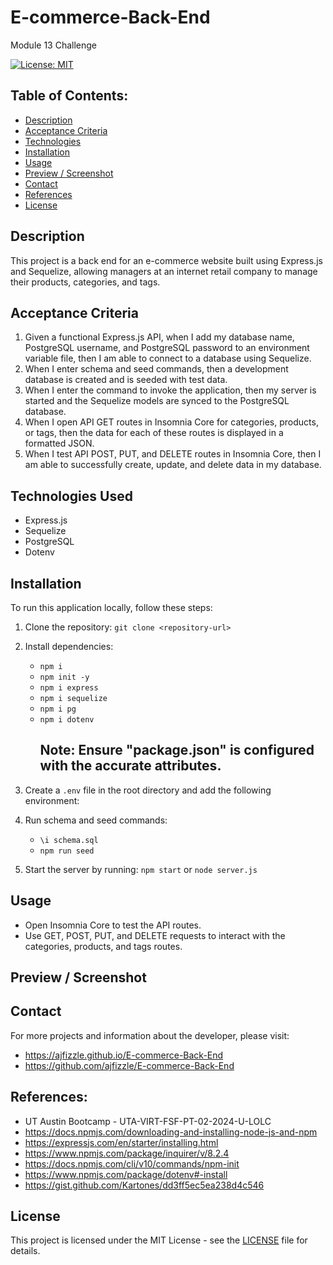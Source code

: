# E-commerce-Back-End
Module 13 Challenge

[![License: MIT](https://img.shields.io/badge/License-MIT-yellow.svg)](https://opensource.org/licenses/MIT)


## Table of Contents:
- [Description](#Description)
- [Acceptance Criteria](#Acceptance-Criteria)
- [Technologies](#Technologies)
- [Installation](#Installation)
- [Usage](#Usage)
- [Preview / Screenshot](#Preview-Screenshot)
- [Contact](#Contact)
- [References](#References)
- [License](#License)

## Description
This project is a back end for an e-commerce website built using Express.js and Sequelize, allowing managers at an internet retail company to manage their products, categories, and tags.


## Acceptance Criteria
1. Given a functional Express.js API, when I add my database name, PostgreSQL username, and PostgreSQL password to an environment variable file, then I am able to connect to a database using Sequelize.
2. When I enter schema and seed commands, then a development database is created and is seeded with test data.
3. When I enter the command to invoke the application, then my server is started and the Sequelize models are synced to the PostgreSQL database.
4. When I open API GET routes in Insomnia Core for categories, products, or tags, then the data for each of these routes is displayed in a formatted JSON.
5. When I test API POST, PUT, and DELETE routes in Insomnia Core, then I am able to successfully create, update, and delete data in my database.

## Technologies Used
- Express.js
- Sequelize
- PostgreSQL
- Dotenv

## Installation
To run this application locally, follow these steps:
1. Clone the repository: `git clone <repository-url>`
2. Install dependencies:
    - `npm i` 
    - `npm init -y`
    - `npm i express`
    - `npm i sequelize`
    - `npm i pg`
    - `npm i dotenv`
       ## Note: Ensure "package.json" is configured with the accurate attributes.

3. Create a `.env` file in the root directory and add the following environment:
4. Run schema and seed commands:
    - `\i schema.sql`
    - `npm run seed`
5. Start the server by running: `npm start` or `node server.js`

## Usage
- Open Insomnia Core to test the API routes.
- Use GET, POST, PUT, and DELETE requests to interact with the categories, products, and tags routes.


## Preview / Screenshot

## Contact
For more projects and information about the developer, please visit:
 - https://ajfizzle.github.io/E-commerce-Back-End
 - https://github.com/ajfizzle/E-commerce-Back-End

## References:
- UT Austin Bootcamp - UTA-VIRT-FSF-PT-02-2024-U-LOLC
- https://docs.npmjs.com/downloading-and-installing-node-js-and-npm
- https://expressjs.com/en/starter/installing.html
- https://www.npmjs.com/package/inquirer/v/8.2.4
- https://docs.npmjs.com/cli/v10/commands/npm-init
- https://www.npmjs.com/package/dotenv#-install
- https://gist.github.com/Kartones/dd3ff5ec5ea238d4c546

## License
This project is licensed under the MIT License - see the [LICENSE](LICENSE) file for details.